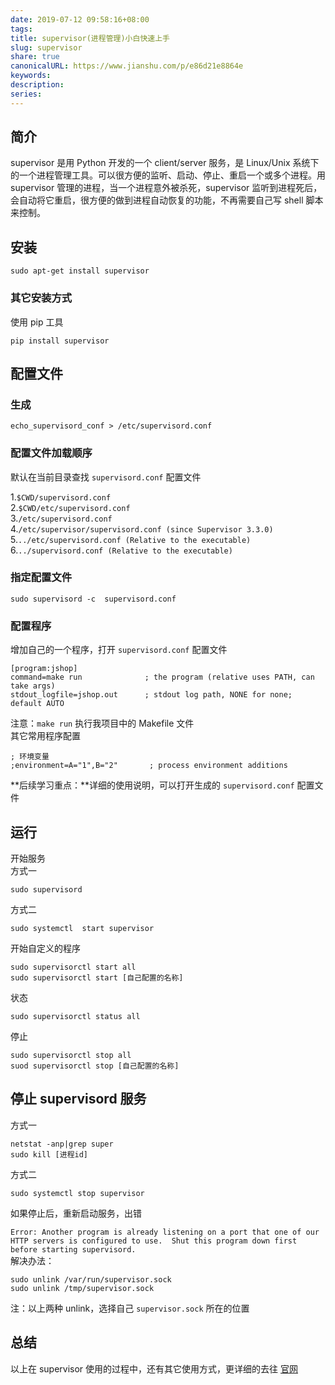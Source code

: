 ```yaml
---  
date: 2019-07-12 09:58:16+08:00  
tags:   
title: supervisor(进程管理)小白快速上手  
slug: supervisor  
share: true  
canonicalURL: https://www.jianshu.com/p/e86d21e8864e  
keywords:   
description:   
series:   
---  
```

  
## 简介  
  
supervisor 是用 Python 开发的一个 client/server 服务，是 Linux/Unix 系统下的一个进程管理工具。可以很方便的监听、启动、停止、重启一个或多个进程。用 supervisor 管理的进程，当一个进程意外被杀死，supervisor 监听到进程死后，会自动将它重启，很方便的做到进程自动恢复的功能，不再需要自己写 shell 脚本来控制。  
  
  
## 安装  
  
```  
sudo apt-get install supervisor  
```  
### 其它安装方式  
使用 pip 工具  
```  
pip install supervisor  
```  
  
## 配置文件  
  
### 生成  
```  
echo_supervisord_conf > /etc/supervisord.conf  
```  
### 配置文件加载顺序  
  
默认在当前目录查找 `supervisord.conf` 配置文件  
  
1.`$CWD/supervisord.conf`  
2.`$CWD/etc/supervisord.conf`  
3.`/etc/supervisord.conf`  
4.`/etc/supervisor/supervisord.conf (since Supervisor 3.3.0)`  
5.`../etc/supervisord.conf (Relative to the executable)`  
6.`../supervisord.conf (Relative to the executable)`  
  
### 指定配置文件  
  
```  
sudo supervisord -c  supervisord.conf  
```  
  
### 配置程序  
  
增加自己的一个程序，打开 `supervisord.conf` 配置文件  
```  
[program:jshop]  
command=make run              ; the program (relative uses PATH, can take args)  
stdout_logfile=jshop.out      ; stdout log path, NONE for none; default AUTO  
```  
注意：`make run` 执行我项目中的 Makefile 文件  
其它常用程序配置  
```  
; 环境变量  
;environment=A="1",B="2"       ; process environment additions  
```  
**后续学习重点：**详细的使用说明，可以打开生成的 `supervisord.conf` 配置文件  
  
## 运行  
  
开始服务  
方式一  
```  
sudo supervisord  
```  
方式二  
```  
sudo systemctl  start supervisor  
```  
  
开始自定义的程序  
```  
sudo supervisorctl start all  
sudo supervisorctl start [自己配置的名称]  
```  
状态  
```  
sudo supervisorctl status all  
```  
停止  
```  
sudo supervisorctl stop all  
suod supervisorctl stop [自己配置的名称]  
```  
  
## 停止 supervisord 服务  
  
方式一  
```  
netstat -anp|grep super  
sudo kill [进程id]  
```  
方式二  
```  
sudo systemctl stop supervisor  
```  
如果停止后，重新启动服务，出错  
  
`Error: Another program is already listening on a port that one of our HTTP servers is configured to use.  Shut this program down first before starting supervisord.  
`  
解决办法：  
```  
sudo unlink /var/run/supervisor.sock  
sudo unlink /tmp/supervisor.sock  
```  
注：以上两种 unlink，选择自己 `supervisor.sock` 所在的位置  
  
## 总结  
  
以上在 supervisor 使用的过程中，还有其它使用方式，更详细的去往 [官网]([http://www.supervisord.org/installing.html](http://www.supervisord.org/installing.html)  
)  
  
  
